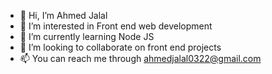 - 👋 Hi, I’m Ahmed Jalal
- 👀 I’m interested in Front end web development
- 🌱 I’m currently learning Node JS
- 💞️ I’m looking to collaborate on front end projects
- 📫 You can reach me through ahmedjalal0322@gmail.com

<!---
Default007s/Default007s is a ✨ special ✨ repository because its `README.md` (this file) appears on your GitHub profile.
You can click the Preview link to take a look at your changes.
--->

